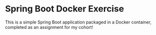 # Spring Boot Docker Exercise
This is a simple Spring Boot application packaged in a Docker container, completed as an assignment for my cohort!
